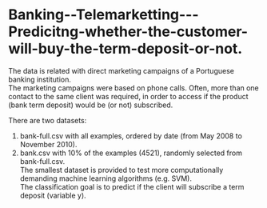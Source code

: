 # Banking--Telemarketting---Predicitng-whether-the-customer-will-buy-the-term-deposit-or-not.
The data is related with direct marketing campaigns of a Portuguese banking institution.     
The marketing campaigns were based on phone calls. Often, more than one contact to the same client was required, 
in order to access if the product (bank term deposit) would be (or not) subscribed.     

There are two datasets:     
  1) bank-full.csv with all examples, ordered by date (from May 2008 to November 2010).    
   2) bank.csv with 10% of the examples (4521), randomly selected from bank-full.csv.   
   The smallest dataset is provided to test more computationally demanding machine learning algorithms (e.g. SVM).    
   The classification goal is to predict if the client will subscribe a term deposit (variable y).
